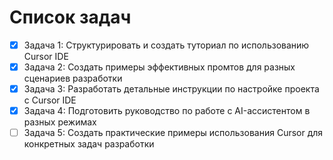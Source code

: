 # Список задач

- [x] Задача 1: Структурировать и создать туториал по использованию Cursor IDE
- [x] Задача 2: Создать примеры эффективных промтов для разных сценариев разработки
- [x] Задача 3: Разработать детальные инструкции по настройке проекта с Cursor IDE
- [x] Задача 4: Подготовить руководство по работе с AI-ассистентом в разных режимах
- [ ] Задача 5: Создать практические примеры использования Cursor для конкретных задач разработки 
